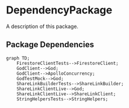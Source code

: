 # DependencyPackage

A description of this package.

## Package Dependencies
```mermaid
graph TD;
    FirestoreClientTests-->FirestoreClient;
    GodClient-->God;
    GodClient-->ApolloConcurrency;
    GodTestMock-->God;
    ShareLinkBuilderTests-->ShareLinkBuilder;
    ShareLinkClientLive-->God;
    ShareLinkClientLive-->ShareLinkClient;
    StringHelpersTests-->StringHelpers;
```
